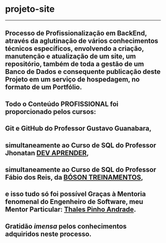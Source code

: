 #  **projeto-site**
***

## Processo de Profissionalização em BackEnd, através da aglutinação de vários conhecimentos técnicos específicos, envolvendo a criação, manutenção e atualização de um site, um repositório, também de toda a gestão de um Banco de Dados e consequente publicação deste Projeto em um serviço de hospedagem, no formato de um Portfólio.



## Todo o Conteúdo PROFISSIONAL foi proporcionado pelos cursos:

## Git e GitHub do Professor Gustavo Guanabara, 

## simultaneamente ao Curso de SQL do Professor Jhonatan [DEV APRENDER](https://www.youtube.com/watch?v=rX2I7OjLqWE&t=1202s), 

## simultaneamente ao Curso de SQL do Professor Fábio dos Reis, da [BÓSON TREINAMENTOS](https://www.youtube.com/playlist?list=PLUVQYtT4sZlIqKQrchkega1tizlz9OmRo),

## e isso tudo só foi possível Graças à Mentoria fenomenal do Engenheiro de Software, meu Mentor Particular: [Thales Pinho Andrade](https://www.instagram.com/thalespa/).


## Gratidão *imensa* pelos conhecimentos adquiridos neste processo.
